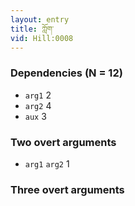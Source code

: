 ```yaml
---
layout: entry
title: ཀློག་
vid: Hill:0008
---
```

### Dependencies (N = 12)
* `arg1` 2
* `arg2` 4
* `aux` 3


### Two overt arguments
* `arg1` `arg2` 1


### Three overt arguments
